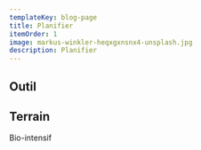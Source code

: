 ```yaml
---
templateKey: blog-page
title: Planifier
itemOrder: 1
image: markus-winkler-heqxgxnsnx4-unsplash.jpg
description: Planifier
---
```

## Outil



## Terrain

Bio-intensif